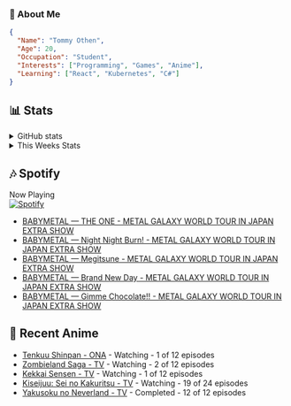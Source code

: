 ### 👋 About Me
```json
{
  "Name": "Tommy Othen",
  "Age": 20,
  "Occupation": "Student",
  "Interests": ["Programming", "Games", "Anime"],
  "Learning": ["React", "Kubernetes", "C#"]
}
```

## 📊 Stats
<details>
  <summary>GitHub stats</summary>
  <a href="https://github.com/anuraghazra/github-readme-stats">
    <img src="https://github-readme-stats.vercel.app/api?username=DaSushiAsian&show_icons=true&count_private=true&hide=prs,issues">
  </a>
</details>

<details>
  <summary>This Weeks Stats</summary>
  <a href="https://github.com/anuraghazra/github-readme-stats">
    <img src="https://github-readme-stats.vercel.app/api/wakatime?username=DaSushiAsian&cache_seconds=1800&custom_title=Top Languages">
  </a>
</details>

## 🎶 Spotify
Now Playing\
[![Spotify](https://novatorem-dasushiasian.vercel.app/api/spotify)](https://open.spotify.com/user/g90805640970)
<!-- LASTFM:START -->
* [BABYMETAL — THE ONE - METAL GALAXY WORLD TOUR IN JAPAN EXTRA SHOW](https://www.last.fm/music/BABYMETAL/_/THE+ONE+-+METAL+GALAXY+WORLD+TOUR+IN+JAPAN+EXTRA+SHOW)
* [BABYMETAL — Night Night Burn! - METAL GALAXY WORLD TOUR IN JAPAN EXTRA SHOW](https://www.last.fm/music/BABYMETAL/_/Night+Night+Burn!+-+METAL+GALAXY+WORLD+TOUR+IN+JAPAN+EXTRA+SHOW)
* [BABYMETAL — Megitsune - METAL GALAXY WORLD TOUR IN JAPAN EXTRA SHOW](https://www.last.fm/music/BABYMETAL/_/Megitsune+-+METAL+GALAXY+WORLD+TOUR+IN+JAPAN+EXTRA+SHOW)
* [BABYMETAL — Brand New Day - METAL GALAXY WORLD TOUR IN JAPAN EXTRA SHOW](https://www.last.fm/music/BABYMETAL/_/Brand+New+Day+-+METAL+GALAXY+WORLD+TOUR+IN+JAPAN+EXTRA+SHOW)
* [BABYMETAL — Gimme Chocolate!! - METAL GALAXY WORLD TOUR IN JAPAN EXTRA SHOW](https://www.last.fm/music/BABYMETAL/_/Gimme+Chocolate!!+-+METAL+GALAXY+WORLD+TOUR+IN+JAPAN+EXTRA+SHOW)<!-- LASTFM:END -->

## 🗻 Recent Anime
<!-- ANIME-LIST:START -->
* [Tenkuu Shinpan - ONA](https://myanimelist.net/anime/43690/Tenkuu_Shinpan) - Watching - 1 of 12 episodes
* [Zombieland Saga - TV](https://myanimelist.net/anime/37976/Zombieland_Saga) - Watching - 2 of 12 episodes
* [Kekkai Sensen - TV](https://myanimelist.net/anime/24439/Kekkai_Sensen) - Watching - 1 of 12 episodes
* [Kiseijuu: Sei no Kakuritsu - TV](https://myanimelist.net/anime/22535/Kiseijuu__Sei_no_Kakuritsu) - Watching - 19 of 24 episodes
* [Yakusoku no Neverland - TV](https://myanimelist.net/anime/37779/Yakusoku_no_Neverland) - Completed - 12 of 12 episodes<!-- ANIME-LIST:END -->
